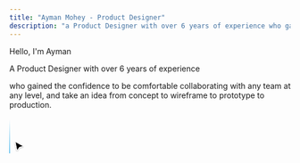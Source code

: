 ```yaml
---
title: "Ayman Mohey - Product Designer"
description: "a Product Designer with over 6 years of experience who gained the confidence to be comfortable collaborating with any team at any level, and take an idea from concept to wireframe to prototype to production."
---
```


<div class="relative flex flex-col p-8 sm:p-10 my-12 gap-4 rounded-3xl  font-normal text-neutral-800 dark:text-neutral max-w-md">
  <p class="text-sm md:text-base m-0 bg-color-dim leading-8">Hello, I'm Ayman</p>
  <p class="text-[34px] font-semibold m-0 leading-[40px] bg-color-dim1">A Product Designer with over 6 years of experience</p>
  <p class="text-base font-normal m-0 leading-[24px] bg-color-dim">who gained the confidence to be comfortable collaborating with any team at any level, and take an idea from concept to wireframe to prototype to production.</p>

  <div class="absolute top-0 left-0 w-full h-full pointer-events-none">
    <span class="absolute top-[-.9px] left-0 w-[1000%] h-px bg-neutral translate-x-[-25%] bg-line-x"></span>
    <span class="absolute bottom-[-.9px] left-0 w-[1000%] h-px bg-neutral translate-x-[-25%] bg-line-x"></span>
    <span class="absolute top-0 left-[-.9px] h-[400%] w-px bg-neutral translate-y-[-60%] bg-line-y"></span>
    <svg class="absolute top-0 right-[-.9px] w-px translate-y-[-50%]" xmlns="http://www.w3.org/2000/svg" width="1" height="65" viewBox="0 0 1 65" fill="none">
    <path d="M0 64.5C0 64.7761 0.223858 65 0.5 65C0.776142 65 1 64.7761 1 64.5H0ZM0 0.5V64.5H1V0.5H0Z" fill="url(#paint0_linear_1001_1790)"/>
    <defs>
    <linearGradient id="paint0_linear_1001_1790" x1="1" y1="0.5" x2="1" y2="64.5" gradientUnits="userSpaceOnUse">
    <stop offset="0.0572917" stop-color="#009DEA" stop-opacity="0"/>
    <stop offset="1" stop-color="#0099E3"/>
    </linearGradient>
    </defs>
    </svg>
    <span class="absolute top-0 right-[-.9px] h-[400%] w-px bg-neutral translate-y-[-60%] bg-line-y"></span>
    <span class="absolute bottom-[-35px] right-[-19px] translate-y-[-50%]">
    <svg xmlns="http://www.w3.org/2000/svg" width="24" height="25" viewBox="0 0 24 25" fill="none">
    <g filter="url(#filter0_d_669_1219)">
    <path d="M8.75418 20L5.62291 4.04089L20 11.9182L12.9181 13.9727L8.75418 20Z" fill="black"/>
    <path d="M8.75418 20L5.62291 4.04089L20 11.9182L12.9181 13.9727L8.75418 20Z" stroke="white"/>
    </g>
    <defs>
    <filter id="filter0_d_669_1219" x="2.92578" y="2.09058" width="20.3711" height="22.1735" filterUnits="userSpaceOnUse" color-interpolation-filters="sRGB">
    <feFlood flood-opacity="0" result="BackgroundImageFix"/>
    <feColorMatrix in="SourceAlpha" type="matrix" values="0 0 0 0 0 0 0 0 0 0 0 0 0 0 0 0 0 0 127 0" result="hardAlpha"/>
    <feOffset dy="1"/>
    <feGaussianBlur stdDeviation="1"/>
    <feComposite in2="hardAlpha" operator="out"/>
    <feColorMatrix type="matrix" values="0 0 0 0 0 0 0 0 0 0 0 0 0 0 0 0 0 0 0.25 0"/>
    <feBlend mode="normal" in2="BackgroundImageFix" result="effect1_dropShadow_669_1219"/>
    <feBlend mode="normal" in="SourceGraphic" in2="effect1_dropShadow_669_1219" result="shape"/>
    </filter>
    </defs>
    </svg>
    </span>
  </div>
</div>
